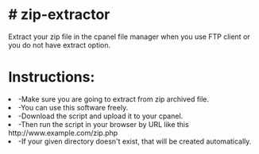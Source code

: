 <h1># zip-extractor</h1>
Extract your zip file in the cpanel file manager when you use FTP client or you do not have extract option.
<h1>Instructions:</h1>
<li>
-Make sure you are going to extract from zip archived file.
</li>
<li>
-You can use this software freely.
</li>
<li>
-Download the script and upload it to your cpanel.
</li>
<li>
-Then run the script in your browser by URL like this http://www.example.com/zip.php
</li>
<li>
-If your given directory doesn't exist, that will be created automatically.
</li>

